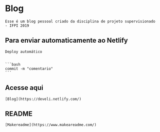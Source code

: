 # Blog 

	Esse é um blog pessoal criado da disciplina de projeto supervisionado - IFPI 2019

## Para enviar automaticamente ao Netlify

	Deploy automático


	```bash 
	commit -m "comentario"
	```


## Acesse aqui
	[Blog](https://develi.netlify.com/)

## README
	[Makereadme](https://www.makeareadme.com/)